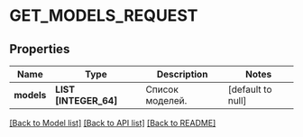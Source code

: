 # GET_MODELS_REQUEST

## Properties
Name | Type | Description | Notes
------------ | ------------- | ------------- | -------------
**models** | **LIST [INTEGER_64]** | Список моделей. | [default to null]

[[Back to Model list]](../README.md#documentation-for-models) [[Back to API list]](../README.md#documentation-for-api-endpoints) [[Back to README]](../README.md)


